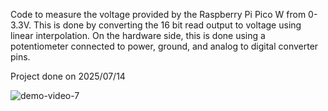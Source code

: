 Code to measure the voltage provided by the Raspberry Pi Pico W from 0-3.3V. This is done by converting the 16 bit read output to voltage using linear interpolation. 
On the hardware side, this is done using a potentiometer connected to power, ground, and analog to digital converter pins.

Project done on 2025/07/14

![demo-video-7](https://github.com/user-attachments/assets/99050348-b35b-4f26-af19-146c21d92bfd)
